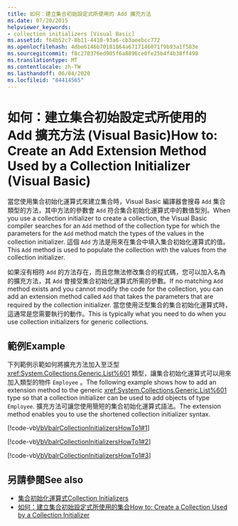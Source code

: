 ```yaml
---
title: 如何：建立集合初始設定式所使用的 Add 擴充方法
ms.date: 07/20/2015
helpviewer_keywords:
- collection initializers [Visual Basic]
ms.assetid: f64b52c7-8b11-4410-93a6-cb3aeebcc772
ms.openlocfilehash: 4dbe6146b70181864a6717146071f9b93a1f583e
ms.sourcegitcommit: f8c270376ed905f6a8896ce0fe25b4f4b38ff498
ms.translationtype: MT
ms.contentlocale: zh-TW
ms.lasthandoff: 06/04/2020
ms.locfileid: "84414565"
---
```

# <a name="how-to-create-an-add-extension-method-used-by-a-collection-initializer-visual-basic"></a><span data-ttu-id="4da3d-102">如何：建立集合初始設定式所使用的 Add 擴充方法 (Visual Basic)</span><span class="sxs-lookup"><span data-stu-id="4da3d-102">How to: Create an Add Extension Method Used by a Collection Initializer (Visual Basic)</span></span>
<span data-ttu-id="4da3d-103">當您使用集合初始化運算式來建立集合時，Visual Basic 編譯器會搜尋 `Add` 集合類型的方法，其中方法的參數會 `Add` 符合集合初始化運算式中的數值型別。</span><span class="sxs-lookup"><span data-stu-id="4da3d-103">When you use a collection initializer to create a collection, the Visual Basic compiler searches for an `Add` method of the collection type for which the parameters for the `Add` method match the types of the values in the collection initializer.</span></span> <span data-ttu-id="4da3d-104">這個 `Add` 方法是用來在集合中填入集合初始化運算式的值。</span><span class="sxs-lookup"><span data-stu-id="4da3d-104">This `Add` method is used to populate the collection with the values from the collection initializer.</span></span>  
  
 <span data-ttu-id="4da3d-105">如果沒有相符 `Add` 的方法存在，而且您無法修改集合的程式碼，您可以加入名為的擴充方法，其 `Add` 會接受集合初始化運算式所需的參數。</span><span class="sxs-lookup"><span data-stu-id="4da3d-105">If no matching `Add` method exists and you cannot modify the code for the collection, you can add an extension method called `Add` that takes the parameters that are required by the collection initializer.</span></span> <span data-ttu-id="4da3d-106">當您使用泛型集合的集合初始化運算式時，這通常是您需要執行的動作。</span><span class="sxs-lookup"><span data-stu-id="4da3d-106">This is typically what you need to do when you use collection initializers for generic collections.</span></span>  
  
## <a name="example"></a><span data-ttu-id="4da3d-107">範例</span><span class="sxs-lookup"><span data-stu-id="4da3d-107">Example</span></span>  
 <span data-ttu-id="4da3d-108">下列範例示範如何將擴充方法加入至泛型 <xref:System.Collections.Generic.List%601> 類型，讓集合初始化運算式可以用來加入類型的物件 `Employee` 。</span><span class="sxs-lookup"><span data-stu-id="4da3d-108">The following example shows how to add an extension method to the generic <xref:System.Collections.Generic.List%601> type so that a collection initializer can be used to add objects of type `Employee`.</span></span> <span data-ttu-id="4da3d-109">擴充方法可讓您使用簡短的集合初始化運算式語法。</span><span class="sxs-lookup"><span data-stu-id="4da3d-109">The extension method enables you to use the shortened collection initializer syntax.</span></span>  
  
 [!code-vb[VbVbalrCollectionInitializersHowTo1#1](~/samples/snippets/visualbasic/VS_Snippets_VBCSharp/VbVbalrCollectionInitializersHowTo1/VB/Module1.vb#1)]  
  
 [!code-vb[VbVbalrCollectionInitializersHowTo1#2](~/samples/snippets/visualbasic/VS_Snippets_VBCSharp/VbVbalrCollectionInitializersHowTo1/VB/Module1.vb#2)]  
  
 [!code-vb[VbVbalrCollectionInitializersHowTo1#3](~/samples/snippets/visualbasic/VS_Snippets_VBCSharp/VbVbalrCollectionInitializersHowTo1/VB/Module1.vb#3)]  
  
## <a name="see-also"></a><span data-ttu-id="4da3d-110">另請參閱</span><span class="sxs-lookup"><span data-stu-id="4da3d-110">See also</span></span>

- [<span data-ttu-id="4da3d-111">集合初始化運算式</span><span class="sxs-lookup"><span data-stu-id="4da3d-111">Collection Initializers</span></span>](index.md)
- [<span data-ttu-id="4da3d-112">如何：建立集合初始設定式所使用的集合</span><span class="sxs-lookup"><span data-stu-id="4da3d-112">How to: Create a Collection Used by a Collection Initializer</span></span>](how-to-create-a-collection-used-by-a-collection-initializer.md)
